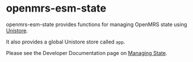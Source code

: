 # openmrs-esm-state

openmrs-esm-state provides functions for managing OpenMRS state using
[Unistore](https://github.com/developit/unistore#unistore).

It also provides a global Unistore store called `app`.

Please see the Developer Documentation page on
[Managing State](https://openmrs.github.io/openmrs-esm-core/#/main/state).
